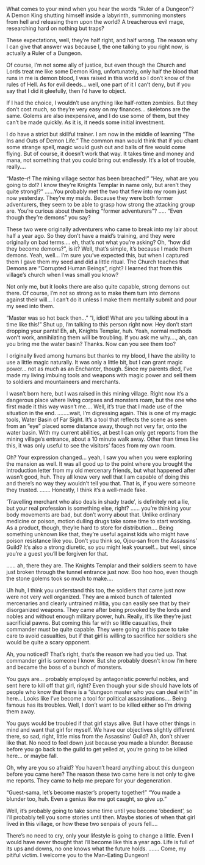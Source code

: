 What comes to your mind when you hear the words “Ruler of a Dungeon”?
A Demon King shutting himself inside a labyrinth, summoning monsters from hell and releasing them upon the world?
A treacherous evil mage, researching hard on nothing but traps?

These expectations, well, they’re half right, and half wrong.
The reason why I can give that answer was because I, the one talking to you right now, is actually a Ruler of a Dungeon.

Of course, I’m not some ally of justice, but even though the Church and Lords treat me like some Demon King, unfortunately, only half the blood that runs in me is demon blood, I was raised in this world so I don’t know of the rules of Hell.
As for evil deeds… well, one part of it I can’t deny, but if you say that I did it gleefully, then I’d have to object.

If I had the choice, I wouldn’t use anything like half-rotten zombies.
But they don’t cost much, so they’re very easy on my finances… skeletons are the same.
Golems are also inexpensive, and I do use some of them, but they can’t be made quickly.
As it is, it needs some initial investment.

I do have a strict but skillful trainer. I am now in the middle of learning “The Ins and Outs of Demon Life.”
The common man would think that if you chant some strange spell, magic would gush out and balls of fire would come flying.
But of course, it doesn’t work that way. It takes time and money and mana, not something that you could bring out endlessly.
It’s a lot of trouble, really….

“Maste–r! The mining village sector has been breached!”
“Hey, what are you going to do!? I know they’re Knights Templar in name only, but aren’t they quite strong!?”
……You probably met the two that flew into my room just now yesterday. They’re my maids.
Because they were both former adventurers, they seem to be able to grasp how strong the attacking group are.
You’re curious about them being “former adventurers”?
….. “Even though they’re demons” you say?

These two were originally adventurers who came to break into my lair about half a year ago.
So they don’t have a maid’s training, and they were originally on bad terms…. eh, that’s not what you’re asking?
Oh, “how did they become demons?”, is it? Well, that’s simple, it’s because I made them demons.
Yeah, well… I’m sure you’ve expected this, but when I captured them I gave them my seed and did a little ritual.
The Church teaches that Demons are “Corrupted Human Beings”, right?
I learned that from this village’s church when I was small you know?

Not only me, but it looks there are also quite capable, strong demons out there.
Of course, I’m not so strong as to make them turn into demons against their will…
I can’t do it unless I make them mentally submit and pour my seed into them.

“Master was so hot back then…”
“I, idiot! What are you talking about in a time like this!”
Shut up, I’m talking to this person right now. Hey don’t start dropping your pants!
Eh, ah, Knights Templar, huh. Yeah, normal methods won’t work, annihilating them will be troubling.
If you ask me why…., ah, can you bring me the water basin?
Thanks. Now can you see them too?

I originally lived among humans but thanks to my blood, I have the ability to use a little magic naturally.
It was only a little bit, but I can grant magic power… not as much as an Enchanter, though.
Since my parents died, I’ve made my living imbuing tools and weapons with magic power and sell them to soldiers and mountaineers and merchants.

I wasn’t born here, but I was raised in this mining village.
Right now it’s a dangerous place where living corpses and monsters roam, but the one who first made it this way wasn’t me…. Well, it’s true that I made use of the situation in the end.
……..wait, I’m digressing again.
This is one of my magic tools, Water Basin of Far Sight.
It’s a tool that reflects the scene as seen from an “eye” placed some distance away, though not very far, onto the water basin.
With my current abilities, at best I can only get reports from the mining village’s entrance, about a 10 minute walk away.
Other than times like this, it was only useful to see the visitors’ faces from my own room.

Oh? Your expression changed… yeah, I saw you when you were exploring the mansion as well.
It was all good up to the point where you brought the introduction letter from my old mercenary friends, but what happened after wasn’t good, huh.
They all knew very well that I am capable of doing this and there’s no way they wouldn’t tell you that.
That is, if you were someone they trusted. ……. Honestly, I think it’s a well-made fake.

‘Travelling merchant who also deals in shady trade’, is definitely not a lie, but your real profession is something else, right?
…… you’re thinking your body movements are bad, but don’t worry about that.
Unlike ordinary medicine or poison, motion dulling drugs take some time to start working.
As a product, though, they’re hard to store for distribution….
Being something unknown like that, they’re useful against kids who might have poison resistance like you.
Don’t you think so, Ojou-san from the Assassins’ Guild?
It’s also a strong diuretic, so you might leak yourself… but well, since you’re a guest you’ll be forgiven for that.

…… ah, there they are.
The Knights Templar and their soldiers seem to have just broken through the tunnel entrance just now.
Boo hoo hoo, even though the stone golems took so much to make….

Uh huh, I think you understand this too, the soldiers that came just now were not very well organized.
They are a mixed bunch of talented mercenaries and clearly untrained militia, you can easily see that by their disorganized weapons.
They came after being provoked by the lords and nobles and without enough military power, huh. Really, it’s like they’re just sacrificial pawns.
But coming this far with so little casualties, their commander must be quite capable.
They were going at this pace to take care to avoid casualties, but if that girl is willing to sacrifice her soldiers she would be quite a scary opponent.

Ah, you noticed?
That’s right, that’s the reason we had you tied up.
That commander girl is someone I know.
But she probably doesn’t know I’m here and became the boss of a bunch of monsters.

You guys are… probably employed by antagonistic powerful nobles, and sent here to kill off that girl, right?
Even though your side should have lots of people who know that there is a “dungeon master who you can deal with” in here…
Looks like I’ve become a tool for political assassinations…. Being famous has its troubles.
Well, I don’t want to be killed either so I’m driving them away.

You guys would be troubled if that girl stays alive.
But I have other things in mind and want that girl for myself.
We have our objectives slightly different there, so sad, right, little miss from the Assassins’ Guild?
Ah, don’t shiver like that. No need to feel down just because you made a blunder.
Because before you go back to the guild to get yelled at, you’re going to be killed here… or maybe fall.

Oh, why are you so afraid?
You haven’t heard anything about this dungeon before you came here?
The reason these two came here is not only to give me reports.
They came to help me prepare for your degeneration.

“Guest-sama, let’s become master’s property together!”
“You made a blunder too, huh. Even a genius like me got caught, so give up.”

Well, it’s probably going to take some time until you become ‘obedient’, so I’ll probably tell you some stories until then.
Maybe stories of when that girl lived in this village, or how these two senpais of yours fell….

There’s no need to cry, only your lifestyle is going to change a little.
Even I would have never thought that I’ll become like this a year ago.
Life is full of its ups and downs, no one knows what the future holds.
……. Come, my pitiful victim.
I welcome you to the Man-Eating Dungeon!